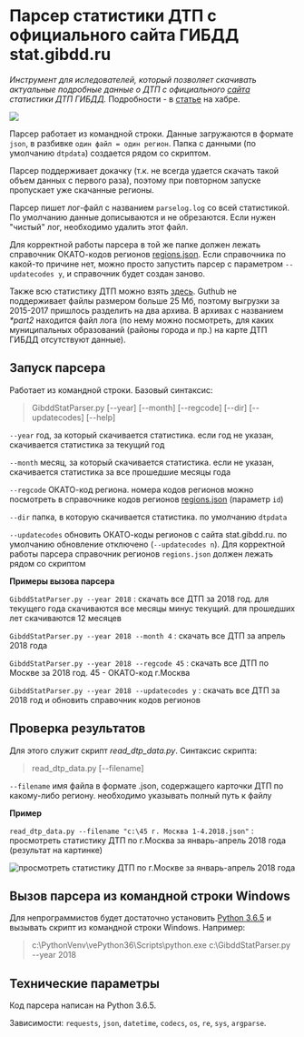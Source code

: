 # Парсер статистики ДТП с официального сайта ГИБДД stat.gibdd.ru

*Инструмент для иследователей, который позволяет скачивать актуальные подробные данные о ДТП с официального [сайта](http://stat.gibdd.ru/) статистики ДТП ГИБДД.* Подробности - в [статье](https://habr.com/post/354782/) на хабре.

![](https://github.com/Shorstko/GibddStat/blob/master/image/title.png)

Парсер работает из командной строки. Данные загружаются в формате `json`, в разбивке `один файл = один регион`. Папка с данными (по умолчанию `dtpdata`) создается рядом со скриптом. 

Парсер поддерживает докачку (т.к. не всегда удается скачать такой объем данных с первого раза), поэтому при повторном запуске пропускает уже скачанные регионы. 

Парсер пишет лог-файл с названием `parselog.log` со всей статистикой. По умолчанию данные дописываются и не обрезаются. Если нужен "чистый" лог, необходимо удалить этот файл.

Для корректной работы парсера в той же папке должен лежать справочник ОКАТО-кодов регионов [regions.json](https://github.com/Shorstko/GibddStat/blob/master/regions.json). Если справочника по какой-то причине нет, можно просто запустить парсер с параметром `--updatecodes y`, и справочник будет создан заново.

Также всю статистику ДТП можно взять [здесь](https://github.com/Shorstko/GibddStat/tree/master/data). Guthub не поддерживает файлы размером больше 25 Мб, поэтому выгрузки за 2015-2017 пришлось разделить на два архива. В архивах с названием *\*part2* находится файл лога (по нему можно посмотреть, для каких муниципальных образований (районы города и пр.) на карте ДТП ГИБДД отсутствуют данные).

## Запуск парсера

Работает из командной строки. Базовый синтаксис: 
>   GibddStatParser.py [--year] [--month] [--regcode] [--dir] [--updatecodes] [--help]

`--year` год, за который скачивается статистика. если год не указан, скачивается статистика за текущий год

`--month` месяц, за который скачивается статистика. если не указан, скачивается статистика за все прошедшие месяцы года

`--regcode` ОКАТО-код региона. номера кодов регионов можно посмотреть в справочнике кодов регионов [regions.json](https://github.com/Shorstko/GibddStat/blob/master/regions.json) (параметр `id`)

`--dir` папка, в которую скачивается статистика. по умолчанию `dtpdata`

`--updatecodes` обновить ОКАТО-коды регионов с сайта stat.gibdd.ru. по умолчанию обновление отключено (`--updatecodes n`). Для корректной работы парсера справочник регионов `regions.json` должен лежать рядом со скриптом

**Примеры вызова парсера**

`GibddStatParser.py --year 2018` : скачать все ДТП за 2018 год. для текущего года скачиваются все месяцы минус текущий. для прошедших лет скачиваются 12 месяцев

`GibddStatParser.py --year 2018 --month 4` : скачать все ДТП за апрель 2018 года

`GibddStatParser.py --year 2018 --regcode 45` : скачать все ДТП по Москве за 2018 год. 45 - ОКАТО-код г.Москва

`GibddStatParser.py --year 2018 --updatecodes y` : скачать все ДТП за 2018 год и обновить справочник кодов регионов

## Проверка результатов

Для этого служит скрипт *read_dtp_data.py*. Синтаксис скрипта:
>  	read_dtp_data.py [--filename]

`--filename` имя файла в формате .json, содержащего карточки ДТП по какому-либо региону. необходимо указывать полный путь к файлу

**Пример**

`read_dtp_data.py --filename "c:\45 г. Москва 1-4.2018.json"` : просмотреть статистику ДТП по г.Москва за январь-апрель 2018 года (результат на картинке)

![просмотреть статистику ДТП по г.Москве за январь-апрель 2018 года](https://github.com/Shorstko/GibddStat/blob/master/image/test.png)

## Вызов парсера из командной строки Windows

Для непрограммистов будет достаточно установить [Python 3.6.5](https://www.python.org/downloads/release/python-365/) и вызывать скрипт из командной строки Windows. Например:

>   c:\PythonVenv\vePython36\Scripts\python.exe c:\GibddStatParser.py --year 2018

## Технические параметры

Код парсера написан на Python 3.6.5.

Зависимости: `requests`, `json`, `datetime`, `codecs`, `os`, `re`, `sys`, `argparse`.
